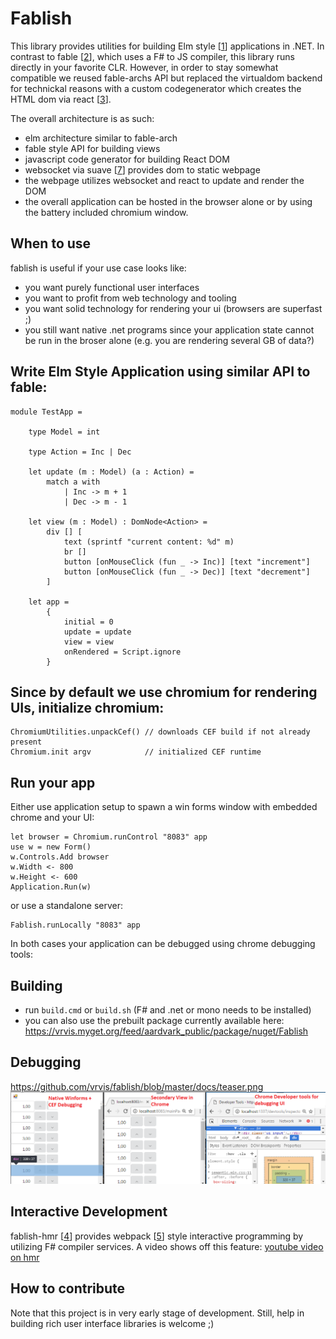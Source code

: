 # Fablish
This library provides utilities for building Elm style [[1]] applications in .NET.
In contrast to fable [[2]], which uses a F# to JS compiler, this library runs directly in your favorite CLR. 
However, in order to stay somewhat compatible we reused fable-archs API but replaced the virtualdom backend
for technickal reasons with a custom codegenerator which creates the HTML dom via react [[3]].

The overall architecture is as such:
 - elm architecture similar to fable-arch
 - fable style API for building views
 - javascript code generator for building React DOM
 - websocket via suave [[7]] provides dom to static webpage
 - the webpage utilizes websocket and react to update and render the DOM
 - the overall application can be hosted in the browser alone or by using the battery included chromium window.

## When to use

fablish is useful if your use case looks like:
 - you want purely functional user interfaces
 - you want to profit from web technology and tooling
 - you want solid technology for rendering your ui (browsers are superfast ;)
 - you still want native .net programs since your application state cannot be run in the broser alone (e.g. you are rendering several GB of data?)

## Write Elm Style Application using similar API to fable:

```F#
module TestApp =

    type Model = int

    type Action = Inc | Dec

    let update (m : Model) (a : Action) =
        match a with
            | Inc -> m + 1
            | Dec -> m - 1

    let view (m : Model) : DomNode<Action> =
        div [] [
            text (sprintf "current content: %d" m)
            br []
            button [onMouseClick (fun _ -> Inc)] [text "increment"]
            button [onMouseClick (fun _ -> Dec)] [text "decrement"]
        ]

    let app =
        {
            initial = 0
            update = update 
            view = view
            onRendered = Script.ignore
        }

```

## Since by default we use chromium for rendering UIs, initialize chromium:
```F#
ChromiumUtilities.unpackCef() // downloads CEF build if not already present
Chromium.init argv            // initialized CEF runtime
```

## Run your app

Either use application setup to spawn a win forms window with embedded chrome and your UI:
```F#
let browser = Chromium.runControl "8083" app
use w = new Form()
w.Controls.Add browser
w.Width <- 800
w.Height <- 600
Application.Run(w) 
```

or use a standalone server:
```F#
Fablish.runLocally "8083" app
```

In both cases your application can be debugged using chrome debugging tools:

## Building

- run ``build.cmd`` or ``build.sh`` (F# and .net or mono needs to be installed)
- you can also use the prebuilt package currently available here: https://vrvis.myget.org/feed/aardvark_public/package/nuget/Fablish

## Debugging
https://github.com/vrvis/fablish/blob/master/docs/teaser.png
![alt text](docs/teaser.png)

## Interactive Development

fablish-hmr [[4]] provides webpack [[5]] style interactive programming by utilizing F# compiler services. A video shows off this feature: [youtube video on hmr](https://www.youtube.com/watch?v=if5Natbyx0s&feature=youtu.be)

## How to contribute 

Note that this project is in very early stage of development. Still, help in building rich user interface libraries
is welcome ;)

 [1]: https://guide.elm-lang.org/architecture/
 
 [2]: http://fable.io/fable-arch/
 
 [3]: https://facebook.github.io/react/
 
 [4]: https://github.com/vrvis/fablish/tree/master/src/fablish-hmr
 
 [5]: https://webpack.github.io/

 [6]: https://www.youtube.com/watch?v=if5Natbyx0s&feature=youtu.be

 [7]: https://suave.io/
